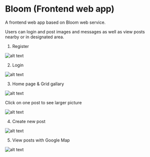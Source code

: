 # Bloom (Frontend web app)

A frontend web app based on Bloom web service.

Users can login and post images and messages as well as view posts nearby or in designated area.

1. Register

![alt text](https://github.com/milkteathecat/Bloom-front_end/blob/master/register.jpg)

2. Login

![alt text](https://github.com/milkteathecat/Bloom-front_end/blob/master/login.jpg)

3. Home page & Grid gallary

![alt text](https://github.com/milkteathecat/Bloom-front_end/blob/master/gallary1.jpg)

Click on one post to see larger picture

![alt text](https://github.com/milkteathecat/Bloom-front_end/blob/master/gallary2.jpg)

4. Create new post

![alt text](https://github.com/milkteathecat/Bloom-front_end/blob/master/create_new_post.jpg)

5. View posts with Google Map

![alt text](https://github.com/milkteathecat/Bloom-front_end/blob/master/map.jpg)

